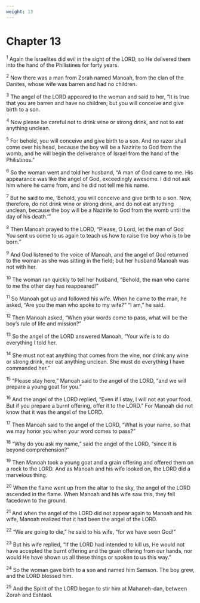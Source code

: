 ```yaml
---
weight: 13
---
```


# Chapter 13

<sup>1</sup> Again the Israelites did evil in the sight of the LORD, so He delivered them into the hand of the Philistines for forty years. 

<sup>2</sup> Now there was a man from Zorah named Manoah, from the clan of the Danites, whose wife was barren and had no children. 

<sup>3</sup> The angel of the LORD appeared to the woman and said to her, “It is true that you are barren and have no children; but you will conceive and give birth to a son. 

<sup>4</sup> Now please be careful not to drink wine or strong drink, and not to eat anything unclean. 

<sup>5</sup> For behold, you will conceive and give birth to a son. And no razor shall come over his head, because the boy will be a Nazirite to God from the womb, and he will begin the deliverance of Israel from the hand of the Philistines.” 

<sup>6</sup> So the woman went and told her husband, “A man of God came to me. His appearance was like the angel of God, exceedingly awesome. I did not ask him where he came from, and he did not tell me his name. 

<sup>7</sup> But he said to me, ‘Behold, you will conceive and give birth to a son. Now, therefore, do not drink wine or strong drink, and do not eat anything unclean, because the boy will be a Nazirite to God from the womb until the day of his death.’” 

<sup>8</sup> Then Manoah prayed to the LORD, “Please, O Lord, let the man of God You sent us come to us again to teach us how to raise the boy who is to be born.” 

<sup>9</sup> And God listened to the voice of Manoah, and the angel of God returned to the woman as she was sitting in the field; but her husband Manoah was not with her. 

<sup>10</sup> The woman ran quickly to tell her husband, “Behold, the man who came to me the other day has reappeared!” 

<sup>11</sup> So Manoah got up and followed his wife. When he came to the man, he asked, “Are you the man who spoke to my wife?” “I am,” he said. 

<sup>12</sup> Then Manoah asked, “When your words come to pass, what will be the boy’s rule of life and mission?” 

<sup>13</sup> So the angel of the LORD answered Manoah, “Your wife is to do everything I told her. 

<sup>14</sup> She must not eat anything that comes from the vine, nor drink any wine or strong drink, nor eat anything unclean. She must do everything I have commanded her.” 

<sup>15</sup> “Please stay here,” Manoah said to the angel of the LORD, “and we will prepare a young goat for you.” 

<sup>16</sup> And the angel of the LORD replied, “Even if I stay, I will not eat your food. But if you prepare a burnt offering, offer it to the LORD.” For Manoah did not know that it was the angel of the LORD. 

<sup>17</sup> Then Manoah said to the angel of the LORD, “What is your name, so that we may honor you when your word comes to pass?” 

<sup>18</sup> “Why do you ask my name,” said the angel of the LORD, “since it is beyond comprehension?” 

<sup>19</sup> Then Manoah took a young goat and a grain offering and offered them on a rock to the LORD. And as Manoah and his wife looked on, the LORD did a marvelous thing. 

<sup>20</sup> When the flame went up from the altar to the sky, the angel of the LORD ascended in the flame. When Manoah and his wife saw this, they fell facedown to the ground. 

<sup>21</sup> And when the angel of the LORD did not appear again to Manoah and his wife, Manoah realized that it had been the angel of the LORD. 

<sup>22</sup> “We are going to die,” he said to his wife, “for we have seen God!” 

<sup>23</sup> But his wife replied, “If the LORD had intended to kill us, He would not have accepted the burnt offering and the grain offering from our hands, nor would He have shown us all these things or spoken to us this way.” 

<sup>24</sup> So the woman gave birth to a son and named him Samson. The boy grew, and the LORD blessed him. 

<sup>25</sup> And the Spirit of the LORD began to stir him at Mahaneh-dan, between Zorah and Eshtaol. 


